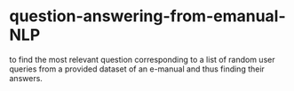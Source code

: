 # question-answering-from-emanual-NLP
to find the most relevant question corresponding to a list of random user queries from a provided dataset of an e-manual and thus finding their answers.
